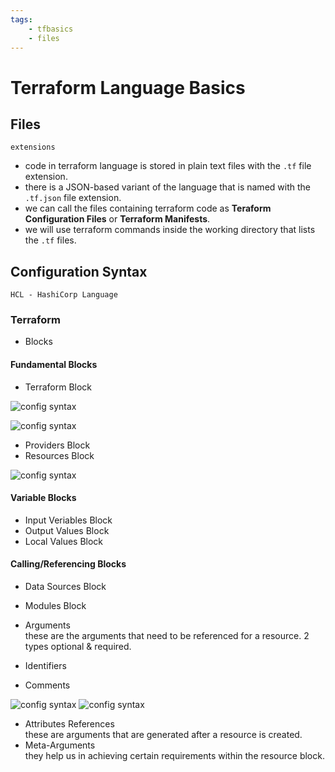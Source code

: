 ```yaml
---
tags:
    - tfbasics
    - files
---
```


# Terraform Language Basics

## Files
``` extensions ```   
- code in terraform language is stored in plain text files with the ``` .tf ``` file extension.
- there is a JSON-based variant of the language that is named with the ``` .tf.json ``` file extension.
- we can call the files containing terraform code as **Teraform Configuration Files** or **Terraform Manifests**.
- we will use terraform commands inside the working directory that lists the ``` .tf ``` files.

## Configuration Syntax
``` HCL - HashiCorp Language ```   
### Terraform
- Blocks    
#### Fundamental Blocks      
- Terraform Block 

![config syntax](images/config-syntax-4.png)

![config syntax](images/config-syntax-5.png)

- Providers Block   
- Resources Block   

![config syntax](images/config-syntax-3.png)

#### Variable Blocks  
- Input Veriables Block   
- Output Values Block   
- Local Values Block    

####  Calling/Referencing Blocks   
- Data Sources Block
- Modules Block

- Arguments   
these are the arguments that need to be referenced for a resource. 2 types optional & required.
- Identifiers
- Comments

![config syntax](images/config-syntax-1.png)
![config syntax](images/config-syntax-2.png)

- Attributes References   
these are arguments that are generated after a resource is created.
- Meta-Arguments    
they help us in achieving certain requirements within the resource block.

